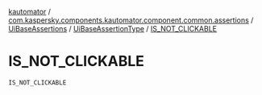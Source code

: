 [kautomator](../../../index.md) / [com.kaspersky.components.kautomator.component.common.assertions](../../index.md) / [UiBaseAssertions](../index.md) / [UiBaseAssertionType](index.md) / [IS_NOT_CLICKABLE](./-i-s_-n-o-t_-c-l-i-c-k-a-b-l-e.md)

# IS_NOT_CLICKABLE

`IS_NOT_CLICKABLE`